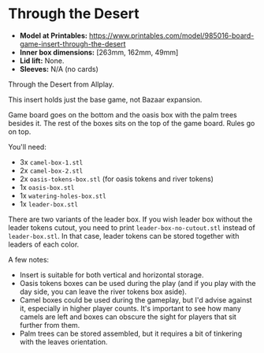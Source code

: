 # Through the Desert

- **Model at Printables:** https://www.printables.com/model/985016-board-game-insert-through-the-desert
- **Inner box dimensions:** \[263mm, 162mm, 49mm\]
- **Lid lift:** None.
- **Sleeves:** N/A (no cards)

Through the Desert from Allplay.

This insert holds just the base game, not Bazaar expansion.

Game board goes on the bottom and the oasis box with the palm trees besides it.
The rest of the boxes sits on the top of the game board.
Rules go on top.

You'll need:

- 3x `camel-box-1.stl`
- 2x `camel-box-2.stl`
- 2x `oasis-tokens-box.stl` (for oasis tokens and river tokens)
- 1x `oasis-box.stl`
- 1x `watering-holes-box.stl`
- 1x `leader-box.stl`

There are two variants of the leader box.
If you wish leader box without the leader tokens cutout,
you need to print `leader-box-no-cutout.stl` instead of `leader-box.stl`.
In that case, leader tokens can be stored together with leaders of each color.

A few notes:

- Insert is suitable for both vertical and horizontal storage.
- Oasis tokens boxes can be used during the play (and if you play with the day side, you can leave the river tokens box aside).
- Camel boxes could be used during the gameplay, but I'd advise against it, especially in higher player counts. It's important to see how many camels are left and boxes can obscure the sight for players that sit further from them.
- Palm trees can be stored assembled, but it requires a bit of tinkering with the leaves orientation.
